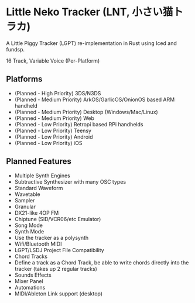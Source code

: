 # Little Neko Tracker (LNT, 小さい猫トラカ)
A Little Piggy Tracker (LGPT) re-implementation in Rust using Iced and fundsp. 

16 Track, Variable Voice (Per-Platform)

## Platforms
- (Planned - High Priority) 3DS/N3DS 
- (Planned - Medium Priority) ArkOS/GarlicOS/OnionOS based ARM handheld
- (Planned - Medium Priority) Desktop (Windows/Mac/Linux)
- (Planned - Medium Priority) Web
- (Planned - Low Priority) Retropi based RPi handhelds
- (Planned - Low Priority) Teensy 
- (Planned - Low Priority) Android 
- (Planned - Low Priority) iOS

## Planned Features
- Multiple Synth Engines
 - Subtractive Synthesizer with many OSC types
  - Standard Waveform
  - Wavetable
  - Sampler
  - Granular
  - DX21-like 4OP FM
  - Chiptune (SID/VCR06/etc Emulator)
- Song Mode
- Synth Mode
 - Use the tracker as a polysynth
- Wifi/Bluetooth MIDI
- LGPT/LSDJ Project File Compatibility
- Chord Tracks
 - Define a track as a Chord Track, be able to write chords directly into the tracker (takes up 2 regular tracks)
- Sounds Effects
- Mixer Panel
- Automations
- MIDI/Ableton Link support (desktop)
